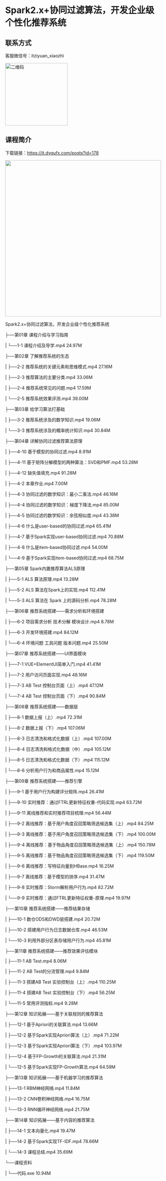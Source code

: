 # Spark2.x+协同过滤算法，开发企业级个性化推荐系统

## 联系方式

客服微信号：itziyuan_xiaozhi

<img src="https://ziyuanyun.oss-cn-guangzhou.aliyuncs.com/common/20240614073449/666b82192834a.jpg" width="200" height="200" alt="二维码">

## 课程简介

下载链接：https://it.dyqufx.com/posts?id=178

<img src="https://ziyuanyun.oss-cn-guangzhou.aliyuncs.com/yun/20240515151646/6644615ea3ac9.jpg" width="500" alt="">

  Spark2.x+协同过滤算法，开发企业级个性化推荐系统



 ├──第01章 课程介绍与学习指南

 | └──1-1 课程介绍及导学.mp4 24.97M

 ├──第02章 了解推荐系统的生态

 | ├──2-2 推荐系统的关键元素和思维模式.mp4 27.16M

 | ├──2-3 推荐算法的主要分类.mp4 33.06M

 | ├──2-4 推荐系统常见的问题.mp4 17.59M

 | └──2-5 推荐系统效果评测.mp4 39.00M

 ├──第03章 给学习算法打基础

 | ├──3-2 推荐系统涉及的数学知识.mp4 19.06M

 | └──3-3 推荐系统涉及的概率统计知识.mp4 30.84M

 ├──第04章 详解协同过滤推荐算法原理

 | ├──4-10 基于模型的协同过滤.mp4 8.91M

 | ├──4-11 基于矩阵分解模型的两种算法：SVD和PMF.mp4 53.28M

 | ├──4-12 缺失值填充.mp4 91.28M

 | ├──4-2 本章作业.mp4 7.00M

 | ├──4-3 协同过滤的数学知识：最小二乘法.mp4 46.16M

 | ├──4-4 协同过滤的数学知识：梯度下降法.mp4 85.00M

 | ├──4-5 协同过滤的数学知识：余弦相似度.mp4 43.38M

 | ├──4-6 什么是user-based的协同过滤.mp4 65.41M

 | ├──4-7 基于Spark实现user-based协同过滤.mp4 70.88M

 | ├──4-8 什么是item-based协同过滤.mp4 54.00M

 | └──4-9 基于Spark实现item-based协同过滤.mp4 68.75M

 ├──第05章 Spark内置推荐算法ALS原理

 | ├──5-1 ALS 算法原理.mp4 13.28M

 | ├──5-2 ALS 算法在Spark上的实现.mp4 112.41M

 | └──5-3 ALS 算法在 Spark 上的源码分析.mp4 78.28M

 ├──第06章 推荐系统搭建——需求分析和环境搭建

 | ├──6-2 项目需求分析 技术分解 模块设计.mp4 8.78M

 | ├──6-3 开发环境搭建.mp4 84.12M

 | └──6-4 环境问题 工具问题 版本问题.mp4 25.50M

 ├──第07章 推荐系统搭建——UI界面模块

 | ├──7-1 VUE+ElementUI简单入门.mp4 41.41M

 | ├──7-2 用户访问页面实现.mp4 48.16M

 | ├──7-3 AB Test 控制台页面（上）.mp4 47.12M

 | └──7-4 AB Test 控制台页面（下）.mp4 90.84M

 ├──第08章 推荐系统搭建——数据层

 | ├──8-1 数据上报（上）.mp4 72.31M

 | ├──8-2 数据上报（下）.mp4 107.06M

 | ├──8-3 日志清洗和格式化数据（上）.mp4 107.00M

 | ├──8-4 日志清洗和格式化数据（中）.mp4 105.12M

 | ├──8-5 日志清洗和格式化数据（下）.mp4 115.12M

 | └──8-6 分析用户行为和商品属性.mp4 15.12M

 ├──第09章 推荐系统搭建——推荐引擎

 | ├──9-1 基于用户行为构建评分矩阵.mp4 26.41M

 | ├──9-10 实时推荐：通过FTRL更新特征权重-代码实现.mp4 63.72M

 | ├──9-11 离线推荐和实时推荐项目梳理.mp4 56.44M

 | ├──9-2 离线推荐：基于用户角度召回策略筛选候选集（上）.mp4 84.25M

 | ├──9-3 离线推荐：基于用户角度召回策略筛选候选集（下）.mp4 100.00M

 | ├──9-4 离线推荐：基于物品角度召回策略筛选候选集（上）.mp4 150.78M

 | ├──9-5 离线推荐：基于物品角度召回策略筛选候选集（下）.mp4 119.50M

 | ├──9-6 离线推荐：写特征向量到HBase.mp4 16.25M

 | ├──9-7 离线推荐：基于模型的排序.mp4 31.47M

 | ├──9-8 实时推荐：Storm解析用户行为.mp4 82.72M

 | └──9-9 实时推荐：通过FTRL更新特征权重-原理.mp4 19.97M

 ├──第10章 推荐系统搭建——推荐结果存储

 | ├──10-1 数仓ODS和DWD层搭建.mp4 20.72M

 | ├──10-2 搭建用户行为日志数据仓库.mp4 46.53M

 | └──10-3 利用外部分区表存储用户行为.mp4 45.81M

 ├──第11章 推荐系统搭建——推荐效果评估模块

 | ├──11-1 AB Test.mp4 8.06M

 | ├──11-2 AB Test的分流管理.mp4 9.84M

 | ├──11-3 搭建AB Test 实验控制台（上）.mp4 110.25M

 | ├──11-4 搭建AB Test 实验控制台（下）.mp4 56.25M

 | └──11-5 常用评测指标.mp4 9.28M

 ├──第12章 知识拓展——基于关联规则的推荐算法

 | ├──12-1 基于Apriori的关联算法.mp4 13.66M

 | ├──12-2 基于Spark实现Apriori算法（上）.mp4 71.22M

 | ├──12-3 基于Spark实现Apriori算法（下）.mp4 103.97M

 | ├──12-4 基于FP-Growth的关联算法.mp4 21.31M

 | └──12-5 基于Spark实现FP-Growth算法.mp4 64.59M

 ├──第13章 知识拓展——基于机器学习的推荐算法

 | ├──13-1 RBM神经网络.mp4 11.84M

 | ├──13-2 CNN卷积神经网络.mp4 16.75M

 | └──13-3 RNN循环神经网络.mp4 21.75M

 ├──第14章 知识拓展——基于内容的推荐算法

 | ├──14-1 文本向量化.mp4 19.47M

 | ├──14-2 基于Spark实现TF-IDF.mp4 78.66M

 | └──14-3 课程总结.mp4 35.69M

 └──课程资料

 | └──代码.exe 10.94M

  